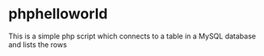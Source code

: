 # phphelloworld
This is a simple php script which connects to a table in a MySQL database and lists the rows
